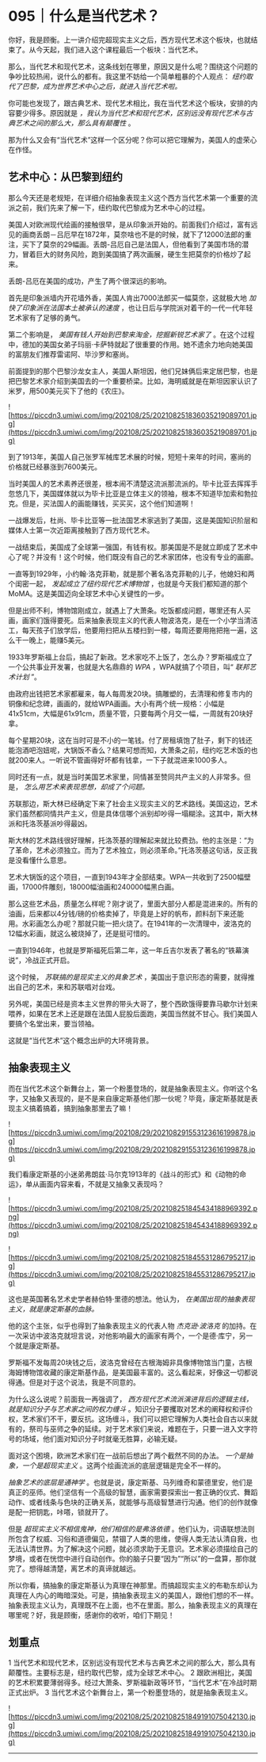 # 095｜什么是当代艺术？

你好，我是顾衡。上一讲介绍完超现实主义之后，西方现代艺术这个板块，也就结束了。从今天起，我们进入这个课程最后一个板块：当代艺术。

那么，当代艺术和现代艺术，这条线划在哪里，原因又是什么呢？围绕这个问题的争吵比较热闹，说什么的都有。我这里不妨给一个简单粗暴的个人观点： *纽约取代了巴黎，成为世界艺术中心之后，就进入当代艺术啦。*

你可能也发现了，跟古典艺术、现代艺术相比，我在当代艺术这个板块，安排的内容要少得多。原因就是 *，我认为当代艺术和现代艺术，区别远没有现代艺术与古典艺术之间的那么大，那么具有颠覆性* 。

那为什么又会有“当代艺术”这样一个区分呢？你可以把它理解为，美国人的虚荣心在作怪。

## 艺术中心：从巴黎到纽约

那么今天还是老规矩，在详细介绍抽象表现主义这个西方当代艺术第一个重要的流派之前，我们先来了解一下，纽约取代巴黎成为艺术中心的过程。

美国人对欧洲现代绘画的接触很早，是从印象派开始的。前面我们介绍过，富有远见的画商丢朗－吕厄早在1872年，莫奈啥也不是的时候，就下了12000法郎的重注，买下了莫奈的29幅画。丢朗-吕厄自己是法国人，但他看到了美国市场的潜力，冒着巨大的财务风险，跑到美国搞了两次画展，硬生生把莫奈的价格炒了起来。

丢朗-吕厄在美国的成功，产生了两个很深远的影响。

首先是印象派墙内开花墙外香，美国人肯出7000法郎买一幅莫奈，这就极大地 *加快了印象派在法国本土被承认的速度* ，也让日后与学院派对着干的一代一代年轻艺术家有了足够的勇气。

第二个影响是， *美国有钱人开始到巴黎来淘金，挖掘新锐艺术家了* 。在这个过程中，德加的美国女弟子玛丽·卡萨特就起了很重要的作用。她不遗余力地向她美国的富朋友们推荐雷诺阿、毕沙罗和塞尚。

前面提到的那个巴黎沙龙女主人，美国人斯坦因，他们兄妹俩后来定居巴黎，也是把巴黎艺术家介绍到美国去的一个重要桥梁。比如，海明威就是在斯坦因家认识了米罗，用500美元买下了他的《农庄》。

![https://piccdn3.umiwi.com/img/202108/25/202108251836035219089701.jpg](https://piccdn3.umiwi.com/img/202108/25/202108251836035219089701.jpg)

到了1913年，美国人自己张罗军械库艺术展的时候，短短十来年的时间，塞尚的价格就已经暴涨到7600美元。

当时美国人的艺术素养还很差，根本闹不清楚这流派那流派的。毕卡比亚去挥挥手忽悠几下，美国媒体就以为毕卡比亚是立体主义的领袖，根本不知道毕加索和勃拉克。但是，买法国人的画能赚钱，买买买，这个他们知道啊！

一战爆发后，杜尚、毕卡比亚等一批法国艺术家逃到了美国，这是美国知识阶层和媒体人士第一次近距离接触到了西方现代艺术。

一战结束后，美国成了全球第一强国，有钱有权。那美国是不是就立即成了艺术中心了呢？并没有！这个时候，他们既没有自己的艺术家团体，也没有专业的画廊。

一直等到1929年，小约翰·洛克菲勒，就是那个著名洛克菲勒的儿子，他媳妇和两个闺密一起， *发起成立了纽约现代艺术博物馆* ，也就是今天我们都知道的那个MoMA。这是美国迈向全球艺术中心关键性的一步。

但是出师不利，博物馆刚成立，就遇上了大萧条。吃饭都成问题，哪里还有人买画，画家们饿得要死。后来抽象表现主义的代表人物波洛克，是在一个小学当清洁工，每天孩子们放学后，他要用扫把从五楼扫到一楼，每周还要用拖把拖一遍，这么干一晚上，能赚5美元。

1933年罗斯福上台后，搞起了新政。艺术家吃不上饭了，怎么办？罗斯福成立了一个公共事业开发署，也就是大名鼎鼎的 *WPA* ，WPA就搞了个项目，叫“ *联邦艺术计划* ”。

由政府出钱把艺术家都雇来，每人每周发20块。搞雕塑的，去清理和修复市内的铜像和纪念碑，画画的，就给WPA画画。大小有两个统一规格：小幅是41x51cm，大幅是61x91cm，质量不管，只要每两个月交一幅，一周就有20块好拿。

每个星期20块，这在当时可是不小的一笔钱。付了房租填饱了肚子，剩下的钱还能泡酒吧泡妞呢，大锅饭不香么？结果可想而知，大萧条之前，纽约吃艺术饭的也就200来人。一听说不管画得好坏都有钱拿，一下子就混进来1000多人。

同时还有一点，就是当时美国艺术家里，同情甚至赞同共产主义的人非常多。但是， *怎么用艺术来表现思想，却成了个问题。*

苏联那边，斯大林已经确定下来了社会主义现实主义的艺术路线。美国这边，艺术家们虽然都同情共产主义，但是具体信哪个派别却吵得一塌糊涂。这其中，斯大林派和托洛茨基派吵得最凶。

斯大林的艺术路线很好理解，托洛茨基的理解起来就比较费劲。他的主张是：“为了革命，艺术必须独立。而为了艺术独立，则必须革命。”托洛茨基这句话，反正我是没看懂什么意思。

艺术大锅饭的这个项目，一直到1943年才全部结束。WPA一共收到了2500幅壁画，17000件雕刻，18000幅油画和240000幅黑白画。

那么这些艺术品，质量怎么样呢？刚才说了，里面大部分人都是混进来的。所有的油画，后来都以4分钱/磅的价格卖掉了，毕竟是上好的帆布，颜料刮下来还能用。水彩画怎么办呢？那就只能一把火烧了。在1941年的一次清理中，波洛克的12幅水彩画，就这么被烧掉了，还是挺可惜的。

一直到1946年，也就是罗斯福死后第二年，这一年丘吉尔发表了著名的“铁幕演说”，冷战正式开启。

这个时候， *苏联搞的是现实主义的具象艺术* ，美国出于意识形态的需要，就得推出自己的艺术，来和苏联唱对台戏。

另外呢，美国已经是资本主义世界的带头大哥了，整个西欧饿得要靠马歇尔计划来喂养，如果在艺术上还是跟在法国人屁股后面跑，美国当然就不甘心。我们美国人要搞个名堂出来，要当领袖。

这就是“当代艺术”这个概念出炉的大环境背景。

## 抽象表现主义

而在当代艺术这个新舞台上，第一个粉墨登场的，就是抽象表现主义。你听这个名字，又抽象又表现的，是不是来自康定斯基他们那一伙呢？毕竟，康定斯基就是表现主义搞着搞着，搞到抽象那里去了嘛！

![https://piccdn3.umiwi.com/img/202108/29/202108291553123616199878.jpg](https://piccdn3.umiwi.com/img/202108/29/202108291553123616199878.jpg)

我们看康定斯基的小迷弟弗朗兹·马尔克1913年的《战斗的形式》和《动物的命运》，单从画面内容来看，不就是又抽象又表现吗？

![https://piccdn3.umiwi.com/img/202108/25/202108251845434188969392.png](https://piccdn3.umiwi.com/img/202108/25/202108251845434188969392.png)

![https://piccdn3.umiwi.com/img/202108/25/202108251845531286795217.jpg](https://piccdn3.umiwi.com/img/202108/25/202108251845531286795217.jpg)

这也是英国著名艺术史学者赫伯特·里德的想法。他认为， *在美国出现的抽象表现主义，就是康定斯基的血脉。*

他的这个主张，似乎也得到了抽象表现主义的代表人物 *杰克逊·波洛克* 的加持。在一次采访中波洛克就坦言说，对他影响最大的画家有两个，一个是德·库宁，另一个就是康定斯基。

罗斯福不发每周20块钱之后，波洛克曾经在古根海姆非具像博物馆当门童，古根海姆博物馆收藏的康定斯基作品，是美国最丰富的。这么看起来，好像这一切都说得通。但是对于这个说法，我是不同意的。

为什么这么说呢？前面我一再强调了， *西方现代艺术流派演进背后的逻辑主线，就是知识分子与艺术家之间的权力缠斗* 。知识分子要攫取对艺术的阐释权和评价权，艺术家们不干，要反抗。这场缠斗，我们可以把它理解为人类社会自古以来就有的，祭司与巫师之争的延续。对于艺术家们来说，难题在于，只要一进入文字符号的场域，他们面对知识分子时就毫无胜算，必输无疑。

面对这个困境，欧洲艺术家们在一战前后想出了两个截然不同的办法。 *一个是抽象，一个是超现实主义* 。这两个绘画流派的底层逻辑是完全不一样的。

 *抽象艺术的底层是通神学* 。也就是说，康定斯基、马列维奇和蒙德里安，他们是真正的巫师。他们坚信有一个高级的智慧，画家需要探索出一套正确的仪式、舞蹈动作、或者线条与色块的正确关系，就能够与高级智慧进行沟通。他们的创作就像是配一把钥匙，咔嗒，锁就开了。

但是 *超现实主义不相信鬼神，他们相信的是弗洛依德* 。他们认为，词语联想法则所包含了权威、习俗和道德偏见，禁锢了人类的思维，使得人类无法认清自我，也无法认清世界。为了解决这个问题，就必须求助于无意识。艺术家必须描绘自己的梦境，或者在恍惚中进行自动创作。你的脑子只要“因为”“所以”的一盘算，那你就完了。想得越清楚，离艺术的真谛就越远。

所以你看，搞抽象的康定斯基认为真理在神那里。而搞超现实主义的布勒东却认为真理在人内心的晦暗深处。可是，搞抽象表现主义的美国人，跟他们想的不一样。抽象表现主义认为，真理既不在上面，也不在里面。那么，抽象表现主义的真理在哪里呢？好，我是顾衡，感谢你的收听，咱们下期见！

## 划重点

1 当代艺术和现代艺术，区别远没有现代艺术与古典艺术之间的那么大，那么具有颠覆性。主要标志是，纽约取代巴黎，成为全球艺术中心。
2 跟欧洲相比，美国的艺术积累要薄弱得多。经过大萧条、罗斯福新政等环节，“当代艺术”在冷战时期正式出炉。
3 当代艺术这个新舞台上，第一个粉墨登场的，就是抽象表现主义。

![https://piccdn3.umiwi.com/img/202108/25/202108251849191075042130.jpg](https://piccdn3.umiwi.com/img/202108/25/202108251849191075042130.jpg)

---
